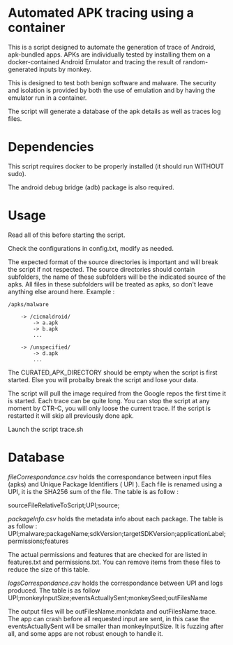 # Automated APK tracing using a container

This is a script designed to automate the generation of trace of Android, apk-bundled apps. APKs are individually tested by installing them on a docker-contained Android Emulator and tracing the result of random-generated inputs by monkey.

This is designed to test both benign software and malware. The security and isolation is provided by both the use of emulation and by having the emulator run in a container.

The script will generate a database of the apk details as well as traces log files.

# Dependencies

This script requires docker to be properly installed (it should run WITHOUT sudo).

The android debug bridge (adb) package is also required.

# Usage

Read all of this before starting the script.

Check the configurations in config.txt, modify as needed.

The expected format of the source directories is important and will break the script if not respected. The source directories should contain subfolders, the name of these subfolders will be the indicated source of the apks. All files in these subfolders will be treated as apks, so don't leave anything else around here.
Example :

    /apks/malware

        -> /cicmaldroid/
            -> a.apk
            -> b.apk
            ...
            
        -> /unspecified/
            -> d.apk 
            ...

The CURATED_APK_DIRECTORY should be empty when the script is first started. Else you will probalby break the script and lose your data.

The script will pull the image required from the Google repos the first time it is started. Each trace can be quite long. You can stop the script at any moment by CTR-C, you will only loose the current trace. If the script is restarted it will skip all previously done apk.



Launch the script trace.sh


# Database

*fileCorrespondance.csv* holds the correspondance between input files (apks) and Unique Package Identifiers ( UPI ).
Each file is renamed using a UPI, it is the SHA256 sum of the file.
The table is as follow :

sourceFileRelativeToScript;UPI;source;

*packageInfo.csv* holds the metadata info about each package.
The table is as follow : 
UPI;malware;packageName;sdkVersion;targetSDKVersion;applicationLabel;permissions;features

The actual permissions and features that are checked for are listed in features.txt and permissions.txt. You can remove items from these files to reduce the size of this table.

*logsCorrespondance.csv* holds the correspondance between UPI and logs produced.
The table is as follow
UPI;monkeyInputSize;eventsActuallySent;monkeySeed;outFilesName

The output files will be outFilesName.monkdata and outFilesName.trace.
The app can crash before all requested input are sent, in this case the eventsActuallySent will be smaller than monkeyInputSize. It is fuzzing after all, and some apps are not robust enough to handle it.